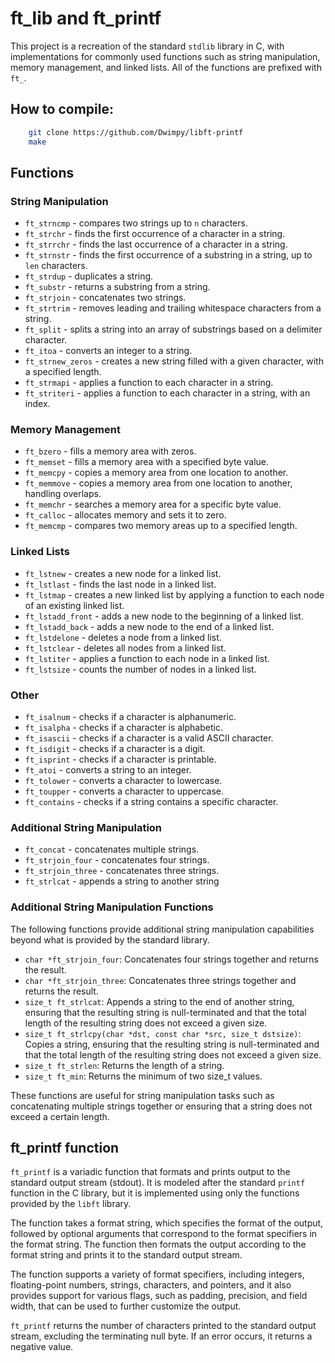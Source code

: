 ft\_lib and ft\_printf
======================

This project is a recreation of the standard `stdlib` library in C, with implementations for commonly used functions such as string manipulation, memory management, and linked lists. All of the functions are prefixed with `ft_`.

## How to compile:

```bash
	git clone https://github.com/Dwimpy/libft-printf
	make
```

Functions
---------

### String Manipulation

*   `ft_strncmp` - compares two strings up to `n` characters.
*   `ft_strchr` - finds the first occurrence of a character in a string.
*   `ft_strrchr` - finds the last occurrence of a character in a string.
*   `ft_strnstr` - finds the first occurrence of a substring in a string, up to `len` characters.
*   `ft_strdup` - duplicates a string.
*   `ft_substr` - returns a substring from a string.
*   `ft_strjoin` - concatenates two strings.
*   `ft_strtrim` - removes leading and trailing whitespace characters from a string.
*   `ft_split` - splits a string into an array of substrings based on a delimiter character.
*   `ft_itoa` - converts an integer to a string.
*   `ft_strnew_zeros` - creates a new string filled with a given character, with a specified length.
*   `ft_strmapi` - applies a function to each character in a string.
*   `ft_striteri` - applies a function to each character in a string, with an index.

### Memory Management

*   `ft_bzero` - fills a memory area with zeros.
*   `ft_memset` - fills a memory area with a specified byte value.
*   `ft_memcpy` - copies a memory area from one location to another.
*   `ft_memmove` - copies a memory area from one location to another, handling overlaps.
*   `ft_memchr` - searches a memory area for a specific byte value.
*   `ft_calloc` - allocates memory and sets it to zero.
*   `ft_memcmp` - compares two memory areas up to a specified length.

### Linked Lists

*   `ft_lstnew` - creates a new node for a linked list.
*   `ft_lstlast` - finds the last node in a linked list.
*   `ft_lstmap` - creates a new linked list by applying a function to each node of an existing linked list.
*   `ft_lstadd_front` - adds a new node to the beginning of a linked list.
*   `ft_lstadd_back` - adds a new node to the end of a linked list.
*   `ft_lstdelone` - deletes a node from a linked list.
*   `ft_lstclear` - deletes all nodes from a linked list.
*   `ft_lstiter` - applies a function to each node in a linked list.
*   `ft_lstsize` - counts the number of nodes in a linked list.

### Other

*   `ft_isalnum` - checks if a character is alphanumeric.
*   `ft_isalpha` - checks if a character is alphabetic.
*   `ft_isascii` - checks if a character is a valid ASCII character.
*   `ft_isdigit` - checks if a character is a digit.
*   `ft_isprint` - checks if a character is printable.
*   `ft_atoi` - converts a string to an integer.
*   `ft_tolower` - converts a character to lowercase.
*   `ft_toupper` - converts a character to uppercase.
*   `ft_contains` - checks if a string contains a specific character.

### Additional String Manipulation

*   `ft_concat` - concatenates multiple strings.
*   `ft_strjoin_four` - concatenates four strings.
*   `ft_strjoin_three` - concatenates three strings.
*   `ft_strlcat` - appends a string to another string

### Additional String Manipulation Functions

The following functions provide additional string manipulation capabilities beyond what is provided by the standard library.

*   `char *ft_strjoin_four`: Concatenates four strings together and returns the result.
*   `char *ft_strjoin_three`: Concatenates three strings together and returns the result.
*   `size_t ft_strlcat`: Appends a string to the end of another string, ensuring that the resulting string is null-terminated and that the total length of the resulting string does not exceed a given size.
*   `size_t ft_strlcpy(char *dst, const char *src, size_t dstsize)`: Copies a string, ensuring that the resulting string is null-terminated and that the total length of the resulting string does not exceed a given size.
*   `size_t ft_strlen`: Returns the length of a string.
*   `size_t ft_min`: Returns the minimum of two size\_t values.

These functions are useful for string manipulation tasks such as concatenating multiple strings together or ensuring that a string does not exceed a certain length.

ft\_printf function
-------------------

`ft_printf` is a variadic function that formats and prints output to the standard output stream (stdout). It is modeled after the standard `printf` function in the C library, but it is implemented using only the functions provided by the `libft` library.

The function takes a format string, which specifies the format of the output, followed by optional arguments that correspond to the format specifiers in the format string. The function then formats the output according to the format string and prints it to the standard output stream.

The function supports a variety of format specifiers, including integers, floating-point numbers, strings, characters, and pointers, and it also provides support for various flags, such as padding, precision, and field width, that can be used to further customize the output.

`ft_printf` returns the number of characters printed to the standard output stream, excluding the terminating null byte. If an error occurs, it returns a negative value.
